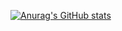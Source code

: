 [![Anurag's GitHub stats](https://github-readme-stats.vercel.app/api?username=veevynn)](https://github.com/anuraghazra/github-readme-stats)
